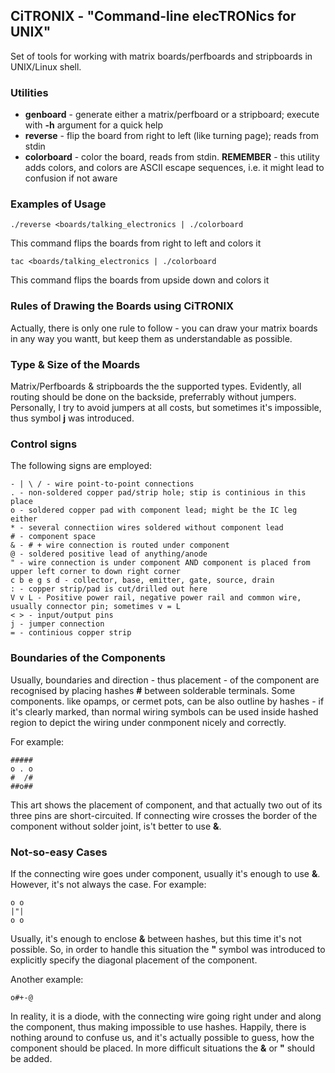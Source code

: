 ## CiTRONIX - "Command-line elecTRONics for UNIX"
Set of tools for working with matrix boards/perfboards and stripboards in UNIX/Linux
shell.

### Utilities

- **genboard** - generate either a matrix/perfboard or a stripboard; execute with
**-h** argument for a quick help
- **reverse** - flip the board from right to left (like turning page); reads from
stdin
- **colorboard** - color the board, reads from stdin. **REMEMBER** - this utility
adds colors, and colors are ASCII escape sequences, i.e. it might lead to
confusion if not aware

### Examples of Usage

    ./reverse <boards/talking_electronics | ./colorboard

This command flips the boards from right to left and colors it

    tac <boards/talking_electronics | ./colorboard

This command flips the boards from upside down and colors it

### Rules of Drawing the Boards using CiTRONIX
Actually, there is only one rule to follow - you can draw your matrix boards in
any way you wantt, but keep them as understandable as possible.

### Type & Size of the Moards
Matrix/Perfboards & stripboards the the supported types. Evidently, all routing
should be done on the backside, preferrably without jumpers. Personally, I try
to avoid jumpers at all costs, but sometimes it's impossible, thus symbol **j**
was introduced.

### Control signs
The following signs are employed:

    - | \ / - wire point-to-point connections
    . - non-soldered copper pad/strip hole; stip is continious in this place
    o - soldered copper pad with component lead; might be the IC leg either
    * - several connectiion wires soldered without component lead
    # - component space
    & - # + wire connection is routed under component
    @ - soldered positive lead of anything/anode
    " - wire connection is under component AND component is placed from upper left corner to down right corner
    c b e g s d - collector, base, emitter, gate, source, drain
    : - copper strip/pad is cut/drilled out here
    V v L - Positive power rail, negative power rail and common wire, usually connector pin; sometimes v = L
    < > - input/output pins
    j - jumper connection
    = - continious copper strip

### Boundaries of the Components
Usually, boundaries and direction - thus placement - of the component are recognised by placing
hashes **#** between solderable terminals. Some components. like opamps, or cermet pots, can be
also outline by hashes - if it's clearly marked, than normal wiring symbols can be used inside
hashed region to depict the wiring under conmponent nicely and correctly.

For example:

    #####
    o . o
    #  /#
    ##o##

This art shows the placement of component, and that actually two out of its three pins are short-circuited. If connecting wire crosses the border of the component without solder joint, is't better to use **&**.

### Not-so-easy Cases
If the connecting wire goes under component, usually it's enough to use **&**. However,
it's not always the case. For example:

    o o
    |"|
    o o
 
Usually, it's enough to enclose **&** between hashes, but this time it's not possible.
So, in order to handle this situation the **"** symbol was introduced to explicitly
specify the diagonal placement of the component.

Another example:

    o#+-@

In reality, it is a diode, with the connecting wire going right under and along
the component, thus making impossible to use hashes. Happily, there is nothing
around to confuse us, and it's actually possible to guess, how the component should
be placed. In more difficult situations the **&** or **"** should be added.
